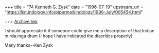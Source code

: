+++
title = "74 Kenneth G. Zysk"
date = "1996-07-19"
upstream_url = "https://list.indology.info/pipermail/indology/1996-July/005454.html"

+++
[Archive link](https://list.indology.info/pipermail/indology/1996-July/005454.html)


I should appreciate it if someone could give me a description of that
Indian m.rda.mga drum (I hope I have indicated the diacritics properly).

Many thanks--Ken Zysk





